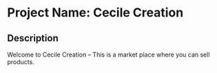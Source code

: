 # Project Name: Cecile Creation

## Description

Welcome to Cecile Creation – This is a market place where you can sell products.